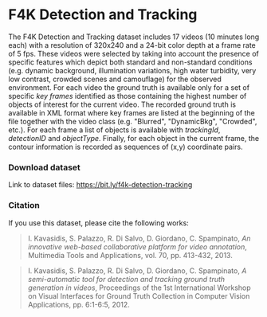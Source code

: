 # F4K Detection and Tracking

The F4K Detection and Tracking dataset includes 17 videos (10 minutes long each) with a resolution of 320x240 and a 24-bit color depth at a frame rate of 5 fps. These videos were selected by taking into account the presence of specific features which depict both standard and non-standard conditions (e.g. dynamic background, illumination variations, high water turbidity, very low contrast, crowded scenes and camouflage) for the observed environment. For each video the ground truth is available only for a set of specific _key frames_ identified as those containing the highest number of objects of interest for the current video. The recorded ground truth is available in XML format where key frames are listed at the beginning of the file together with the video class (e.g. "Blurred", "DynamicBkg", "Crowded", etc.). For each frame a list of objects is available with _trackingId_, _detectionID_ and _objectType_. Finally, for each object in the current frame, the contour information is recorded as sequences of (x,y) coordinate pairs.

### Download dataset

Link to dataset files: https://bit.ly/f4k-detection-tracking

### Citation

If you use this dataset, please cite the following works:

> I. Kavasidis, S. Palazzo, R. Di Salvo, D. Giordano, C. Spampinato, _An innovative web-based collaborative platform for video annotation_, Multimedia Tools and Applications, vol. 70, pp. 413-432, 2013.

> I. Kavasidis, S. Palazzo, R. Di Salvo, D. Giordano, C. Spampinato, _A semi-automatic tool for detection and tracking ground truth generation in videos_, Proceedings of the 1st International Workshop on Visual Interfaces for Ground Truth Collection in Computer Vision Applications, pp. 6:1-6:5, 2012.

